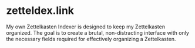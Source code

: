 # zetteldex.link
 My own Zettelkasten Indexer is designed to keep my Zettelkasten organized. The goal is to create a brutal, non-distracting interface with only the necessary fields required for effectively organizing a Zettelkasten.

